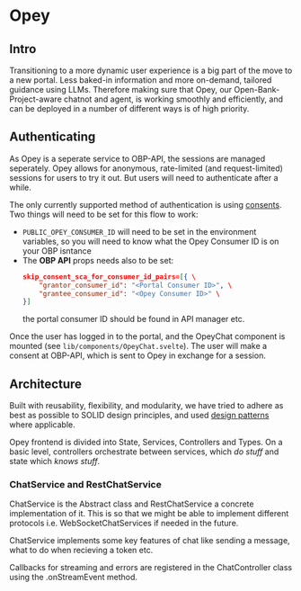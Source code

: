 # Opey
## Intro
Transitioning to a more dynamic user experience is a big part of the move to a new portal. Less baked-in information and more on-demand, tailored guidance using LLMs. Therefore making sure that Opey, our Open-Bank-Project-aware chatnot and agent, is working smoothly and efficiently, and can be deployed in a number of different ways is of high priority.

## Authenticating
As Opey is a seperate service to OBP-API, the sessions are managed seperately. Opey allows for anonymous, rate-limited (and request-limited) sessions for users to try it out. But users will need to authenticate after a while. 

The only currently supported method of authentication is using [consents](https://apiexplorer-ii-sandbox.openbankproject.com/glossary#Consent). Two things will need to be set for this flow to work:

- `PUBLIC_OPEY_CONSUMER_ID` will need to be set in the environment variables, so you will need to know what the Opey Consumer ID is on your OBP isntance
- The **OBP API** props needs also to be set: 
    ```json
    skip_consent_sca_for_consumer_id_pairs=[{ \
        "grantor_consumer_id": "<Portal Consumer ID>", \
        "grantee_consumer_id": "<Opey Consumer ID>" \
    }]
    ```
    the portal consumer ID should be found in API manager etc.



Once the user has logged in to the portal, and the OpeyChat component is mounted (see `lib/components/OpeyChat.svelte`). The user will make a consent at OBP-API, which is sent to Opey in exchange for a session.

## Architecture
Built with reusability, flexibility, and modularity, we have tried to adhere as best as possible to SOLID design principles, and used [design patterns](https://refactoring.guru/design-patterns) where applicable.

Opey frontend is divided into State, Services, Controllers and Types. On a basic level, controllers orchestrate between services, which _do stuff_ and state which _knows stuff_.

### ChatService and RestChatService
ChatService is the Abstract class and RestChatService a concrete implementation of it. This is so that we might be able to implement different protocols i.e. WebSocketChatServices if needed in the future.

ChatService implements some key features of chat like sending a message, what to do when recieving a token etc.

Callbacks for streaming and errors are registered in the ChatController class using the .onStreamEvent method.